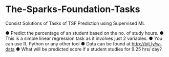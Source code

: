 # The-Sparks-Foundation-Tasks
Consist Solutions of Tasks of TSF
Prediction using Supervised ML

● Predict the percentage of an student based on the no. of study hours.
● This is a simple linear regression task as it involves just 2 variables.
● You can use R, Python or any other tool ● Data can be found at http://bit.ly/w-data
● What will be predicted score if a student studies for 9.25 hrs/ day?
